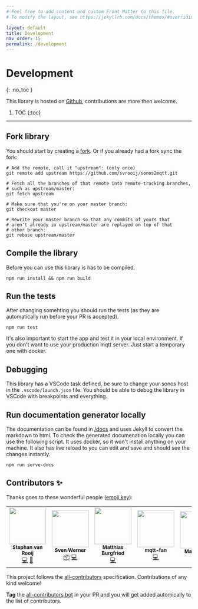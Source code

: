 ```yaml
---
# Feel free to add content and custom Front Matter to this file.
# To modify the layout, see https://jekyllrb.com/docs/themes/#overriding-theme-defaults

layout: default
title: Development
nav_order: 15
permalink: /development
---
```


# Development
{: .no_toc }

This library is hosted on [Github](https://github.com/svrooij/sonos2mqtt), contributions are more then welcome.

1. TOC
{:toc}

---

## Fork library

You should start by creating a [fork](https://github.com/svrooij/sonos2mqtt/fork). Or if you already had a fork sync the fork:

```shell
# Add the remote, call it "upstream": (only once)
git remote add upstream https://github.com/svrooij/sonos2mqtt.git

# Fetch all the branches of that remote into remote-tracking branches,
# such as upstream/master:
git fetch upstream

# Make sure that you're on your master branch:
git checkout master

# Rewrite your master branch so that any commits of yours that
# aren't already in upstream/master are replayed on top of that
# other branch:
git rebase upstream/master
```

## Compile the library

Before you can use this library is has to be compiled.

`npm run install && npm run build`

## Run the tests

After changing somehting you should run the tests (as they are automatically run before your PR is accepted).

`npm run test`

It's also important to start the app and test it in your local environment. If you don't want to use your production mqtt server. Just start a temporary one with docker.

## Debugging

This library has a VSCode task defined, be sure to change your sonos host in the `.vscode/launch.json` file. You should be able to debug the library in VSCode with breakpoints and everything.

## Run documentation generator locally

The documentation can be found in [/docs](https://github.com/svrooij/sonos2mqtt/tree/master/docs) and uses Jekyll to convert the markdown to html. To check the generated documenation locally you can use the following script. It uses docker, so it won't install anything on your machine. It also has live reload to you can edit and save and should see the changes instantly.

`npm run serve-docs`

## Contributors ✨

Thanks goes to these wonderful people ([emoji key](https://allcontributors.org/docs/en/emoji-key)):

<!-- ALL-CONTRIBUTORS-LIST:START - Do not remove or modify this section -->
<!-- prettier-ignore-start -->
<!-- markdownlint-disable -->
<table>
  <tr>
    <td align="center"><a href="https://svrooij.nl"><img src="https://avatars2.githubusercontent.com/u/1292510?v=4" width="100px;" alt=""/><br /><sub><b>Stephan van Rooij</b></sub></a><br /><a href="https://github.com/svrooij/sonos2mqtt/commits?author=svrooij" title="Code">💻</a> <a href="https://github.com/svrooij/sonos2mqtt/commits?author=svrooij" title="Documentation">📖</a></td>
    <td align="center"><a href="https://github.com/cheanrod"><img src="https://avatars3.githubusercontent.com/u/35066927?v=4" width="100px;" alt=""/><br /><sub><b>Sven Werner</b></sub></a><br /><a href="#platform-cheanrod" title="Packaging/porting to new platform">📦</a> <a href="https://github.com/svrooij/sonos2mqtt/commits?author=cheanrod" title="Code">💻</a></td>
    <td align="center"><a href="https://mi.o-o.im"><img src="https://avatars0.githubusercontent.com/u/7872104?v=4" width="100px;" alt=""/><br /><sub><b>Matthias Burgfried</b></sub></a><br /><a href="https://github.com/svrooij/sonos2mqtt/commits?author=matthias-burgfried" title="Code">💻</a></td>
    <td align="center"><a href="https://github.com/mqtt-fan"><img src="https://avatars1.githubusercontent.com/u/32242849?v=4" width="100px;" alt=""/><br /><sub><b>mqtt-fan</b></sub></a><br /><a href="https://github.com/svrooij/sonos2mqtt/commits?author=mqtt-fan" title="Code">💻</a></td>
    <td align="center"><a href="https://github.com/roth"><img src="https://avatars3.githubusercontent.com/u/716931?v=4" width="100px;" alt=""/><br /><sub><b>Martin Roth</b></sub></a><br /><a href="https://github.com/svrooij/sonos2mqtt/commits?author=roth" title="Documentation">📖</a></td>
  </tr>
</table>

<!-- markdownlint-enable -->
<!-- prettier-ignore-end -->
<!-- ALL-CONTRIBUTORS-LIST:END -->

This project follows the [all-contributors](https://github.com/all-contributors/all-contributors) specification.
Contributions of any kind welcome!

**Tag** the [all-contributors bot](https://allcontributors.org/docs/en/bot/usage)
in your PR and you will get added automically to the list of contributors.
